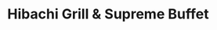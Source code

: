 ---
layout: place
title: "Hibachi Grill & Supreme Buffet"
permalink: /south-dakota/sioux-falls/hibachi-grill-supreme-buffet.html
stateAbbr: SD
stateName: South Dakota
cityName: Sioux Falls
seo:
  name: "Hibachi Grill & Supreme Buffet"
  type: Restaurant
  links: null
description: "Hibachi Grill & Supreme Buffet serves delicious sushi in Sioux Falls, South Dakota. Try fresh Japanese dishes for a great dining experience. "
place_id: ChIJYZ6_-we2jocRoIswD0fOYgQ
photos:
  - name: >-
      places/ChIJYZ6_-we2jocRoIswD0fOYgQ/photos/AeeoHcKV5tWEoFseFmD9toI3OHeqTKVgZvNdrlBLY5LKSi5zD6G6xASWMjldyyVlSghhGh7kJMPhRgEWqpgVxHmi4Q8S9bQRqd7hFlbBtE6lTQI-y3-v6I1CVIuF_TQbKd4LxsZBszTN4a9YGo6erjFuzaz-3SNg4XsDzrITRYDxlguJ90KbYlHWP4wKqG6GW-b1vuiYT0E-Z-uEcFyS3qAeRaP4NyvuMcz7sw-fi6xVge8ESf_GX_iAqloYHNz0KNGbvRtGq5Iv38DvLUtEM9vAaaipXUz2MhczH8yQQME57PDs7A
    widthPx: 1778
    heightPx: 1000
    authorAttributions:
      - displayName: Hibachi Grill & Supreme Buffet
        uri: https://maps.google.com/maps/contrib/106618131926465932966
        photoUri: >-
          https://lh3.googleusercontent.com/a/ACg8ocJv38dMmnNxPM7vJbLHvY5EHtR6SJtK6QeUcU-VlqLR-6OZJg=s100-p-k-no-mo
    flagContentUri: >-
      https://www.google.com/local/imagery/report/?cb_client=maps_api_places.places_api&image_key=!1e10!2sAF1QipO67n_4gtp2n6LQnjwlxAM1nAg9tBhZ7C2mNq9i&hl=en-US
    googleMapsUri: >-
      https://www.google.com/maps/place//data=!3m4!1e2!3m2!1sAF1QipO67n_4gtp2n6LQnjwlxAM1nAg9tBhZ7C2mNq9i!2e10!4m2!3m1!1s0x878eb607fbbf9e61:0x462ce470f308ba0
  - name: >-
      places/ChIJYZ6_-we2jocRoIswD0fOYgQ/photos/AeeoHcLDRqGQGut61hAYV9KaUX4JcND4FFz8MaGYUfuyD2UcdqSmYzDtSJsELwqST3UGLEsMjCMegpfiGQodU8hGwB_QsFzai0_In6bpyVjdi85bvNxmZwF48T3jE3mMXkIchdPGxbIyES27zff3zHKgfJaIo7JYfCoJ87-xWGUf7bmVjEp5LDiS9slYW6Ad5Zz9fZFcFp0MYmOz-S_RVBKMTXVi4I2Y-498Oq4mBszW5Pw1uvS9YDO0x4J3u6V3mT20hCdRshDzGABqUzP_XYpfG007pSmCJiU49e8TpK_jnS7Fzw
    widthPx: 1919
    heightPx: 2560
    authorAttributions:
      - displayName: Hibachi Grill & Supreme Buffet
        uri: https://maps.google.com/maps/contrib/106618131926465932966
        photoUri: >-
          https://lh3.googleusercontent.com/a/ACg8ocJv38dMmnNxPM7vJbLHvY5EHtR6SJtK6QeUcU-VlqLR-6OZJg=s100-p-k-no-mo
    flagContentUri: >-
      https://www.google.com/local/imagery/report/?cb_client=maps_api_places.places_api&image_key=!1e10!2sAF1QipPuFTyaaVxuQoirHMCug5oHD8rkj1-UK5lUNXRp&hl=en-US
    googleMapsUri: >-
      https://www.google.com/maps/place//data=!3m4!1e2!3m2!1sAF1QipPuFTyaaVxuQoirHMCug5oHD8rkj1-UK5lUNXRp!2e10!4m2!3m1!1s0x878eb607fbbf9e61:0x462ce470f308ba0
  - name: >-
      places/ChIJYZ6_-we2jocRoIswD0fOYgQ/photos/AeeoHcJB4xgO9fIQ_00CLp9chJF_g7TLMTiJVZ7iDRl2pV7oXC09207L1HKqdUWms2uxhFev6y3U29WbG_5q2VGJaGJjXyKmv0p8rrep4siw9VmJYn9RYV1rm0aE5VU1HBjmT46gAyK_pROUsLdjF4ZFw3I3tz3fePrwCV-neBDv5kL0DEM8R0WgLYEDFLSSxB9edOKJ2wU9I8CAGNmaQv5-ViqlTJ736ZpUM0ECTfwKdpoaQeFcqcL7c5w3gZIqD3LVm0cPxnLzFzp9jlgBBjcKdjYuVXXQCuFGeECTxzDl_xEFsGzgWTiZHqAWIYc8w1_EMhIXakY3Ayvg4xXoMnLmIUDBww8qyoQHqmsiFYFYrk-cBp9wwiLE1Lfq_5cv94FANLAcF5nL1fXYG1uDIYNoT7m6UkBxBwuJKaAT_UgCHPPKXQ
    widthPx: 4800
    heightPx: 3600
    authorAttributions:
      - displayName: Wm J “Will” Evans IV
        uri: https://maps.google.com/maps/contrib/105099264484377582028
        photoUri: >-
          https://lh3.googleusercontent.com/a-/ALV-UjWRUQPQCynNyA3jv4z0V9Ty3Jl3Eyedtuo8Lq-UKwWXZw9HHpmF=s100-p-k-no-mo
    flagContentUri: >-
      https://www.google.com/local/imagery/report/?cb_client=maps_api_places.places_api&image_key=!1e10!2sCIHM0ogKEICAgMCQ2JOhCA&hl=en-US
    googleMapsUri: >-
      https://www.google.com/maps/place//data=!3m4!1e2!3m2!1sCIHM0ogKEICAgMCQ2JOhCA!2e10!4m2!3m1!1s0x878eb607fbbf9e61:0x462ce470f308ba0
  - name: >-
      places/ChIJYZ6_-we2jocRoIswD0fOYgQ/photos/AeeoHcLN-6qxGhFrtgtsnFk6m0JdKxcj57U7FPhgrzx37ZlNNoZWomk9gQhxIVKLYyO4NpSHx3tYKftiLWVaeVqaAuUUrmlvJv7M7txUNvntPDgr2HJ-0ZnCpMXJmhNcDYKk9tvNhhfD2nrAZkDWf1jzBKzBzwiZFErVT_ckYoVNOMHaBaQoa3QLEb_e22MWr2R0w3FTSuO2BZjBmo9IjNrz32HpyxlTPDvknMw7fLhWSz5oFyPepQhfweuyDejbWf_apy9GGc31LX7pj9R4yQjYTVUJmmF-MVHD5MBc2JgdnKXJVXagf_w2jkosZvIctOhJcFUk0-s0lfetUd8xT0oXY5DAHvVjfNKwdaJ_g8qwQ_ciyf7lTWL7R7ZT8rkdzaOyNethjlDP5cZazrOlbD7K3Q_wA_yMFhEtTIBSiGvQ9j0
    widthPx: 4032
    heightPx: 3024
    authorAttributions:
      - displayName: aparna sengupta
        uri: https://maps.google.com/maps/contrib/117052211539359303651
        photoUri: >-
          https://lh3.googleusercontent.com/a-/ALV-UjW1F-OLkzK--5KuvEW1bUrldMlvoFC6BoS9FVnvK_M6cy7SvOWHkA=s100-p-k-no-mo
    flagContentUri: >-
      https://www.google.com/local/imagery/report/?cb_client=maps_api_places.places_api&image_key=!1e10!2sCIHM0ogKEICAgICxvKqgPw&hl=en-US
    googleMapsUri: >-
      https://www.google.com/maps/place//data=!3m4!1e2!3m2!1sCIHM0ogKEICAgICxvKqgPw!2e10!4m2!3m1!1s0x878eb607fbbf9e61:0x462ce470f308ba0
  - name: >-
      places/ChIJYZ6_-we2jocRoIswD0fOYgQ/photos/AeeoHcKlMJnLvy7f8p6DmCKHshuqfk2ME39g0xvJQ4jh48-lm5t_3Wa5ywB-KE0I9wUZ3AAyfPBdMHkuEfXjSvMRETMX4EYPJE0SOeMtn36A4ZylPBaJzL4LEPTjgi4dqeZT3z4NGgOPTC2Kex-cVeaHFAFHgN5tGjCQ-SswaPttmMvqJeP5oPQ3fUNjJ3O6Ah8EbAPZ3ayXRZN3vsp8k-4Jt02PXQga9QBAf1NeVsVuIEbal-iqm-2j8g4-D_jEbQASWnNVpzYdqu07ynYsWOhntDHrWE6wLlo8ZwBOl3nh63AY63syVtyi90FRBV8LBiURFvKwsRxNait_0KOLa1mUCE8dxOhJDnEwmZyODWuhU_HGRj_TBpk9PWLyObMPUnS8jXvKIWXPFjrmtwM8MdBVrxvHJQV0DbPExVGE2A0le054NA
    widthPx: 2256
    heightPx: 4000
    authorAttributions:
      - displayName: michael jacobson
        uri: https://maps.google.com/maps/contrib/104833939538739668074
        photoUri: >-
          https://lh3.googleusercontent.com/a-/ALV-UjWaKqnHUepLsbysdiHtJbmlnn1CpFtNkt2msWA9yCuCA0PL4mAb=s100-p-k-no-mo
    flagContentUri: >-
      https://www.google.com/local/imagery/report/?cb_client=maps_api_places.places_api&image_key=!1e10!2sCIHM0ogKEICAgIDFj__VKg&hl=en-US
    googleMapsUri: >-
      https://www.google.com/maps/place//data=!3m4!1e2!3m2!1sCIHM0ogKEICAgIDFj__VKg!2e10!4m2!3m1!1s0x878eb607fbbf9e61:0x462ce470f308ba0
  - name: >-
      places/ChIJYZ6_-we2jocRoIswD0fOYgQ/photos/AeeoHcJ9lpoB4wmZXICQu5Wmgp-YX4MqNeJt_h29Yt1AAKh0gqZa2IihtC6dAHHcwxmknjpHpG9RcTArhecsKOZ9XxH4bu-QhDm9fj-TLny4swCFDIefFYL5DPopzOPQDnoPHgt7twc2hX-wHtzVSBkAS-i9APkseleCxr-UHDOwikVQBDIFTIiFAAmaEPWMCZqZNfIT44BIsdjHNtctx0GaI8p-tmhFJseq4VTc92ayJQGGLAGjOO7awh_5gI57OGxqiZNWR7CYPI6mb2tmzjlv4Hnl_iPPN1iqCcGcsc6dlv2WjDYSGJgmhNfAnfEsY-SYrc2gJ926d7Z5kogDhKVrDKrUQj8fRvHb-8hc6FN_OoRiH_M_24Paa-Rxs91MIVTz7RGQkQ5_N7Hc9ONbv7Tp2ErsQLZvwbtIUOJhYdYjCR7-zyU
    widthPx: 4800
    heightPx: 3600
    authorAttributions:
      - displayName: Wm J “Will” Evans IV
        uri: https://maps.google.com/maps/contrib/105099264484377582028
        photoUri: >-
          https://lh3.googleusercontent.com/a-/ALV-UjWRUQPQCynNyA3jv4z0V9Ty3Jl3Eyedtuo8Lq-UKwWXZw9HHpmF=s100-p-k-no-mo
    flagContentUri: >-
      https://www.google.com/local/imagery/report/?cb_client=maps_api_places.places_api&image_key=!1e10!2sCIHM0ogKEICAgMCQ2L3I-wE&hl=en-US
    googleMapsUri: >-
      https://www.google.com/maps/place//data=!3m4!1e2!3m2!1sCIHM0ogKEICAgMCQ2L3I-wE!2e10!4m2!3m1!1s0x878eb607fbbf9e61:0x462ce470f308ba0
  - name: >-
      places/ChIJYZ6_-we2jocRoIswD0fOYgQ/photos/AeeoHcLzqheoSq-mDtANp4ml-5QBoeCfjxYCiX_MZ94NMOqS4jbWDzzs_HZRIsBVqRz2LYtSOWoSPz57Ov8wsi-8KgNCNH_Ut7OvDA1_g1w9_UvPJPck3_lT20C20QzWLrsZyD_lO-Rg5MY0iz4uEgZS34uRmGjd6eAdZorxbrSMx7BehTRyDeT3abBGE8XcCa6d96z2jz3GKeEC5mz8WoBWtzcju2anP6KFekXMgm3Ni10syjmSskhy1KeLnP2wlnJ8H9njaktI-Yg-4TJPEz3QfjPqGm1KNz8II_KcOozeCm-i_ECXaMrKLWg1HpkxJ6taQ_OgZSZKLNUJlwikPOzd__W5mOAN9Qcl4RxmkJtxrcU2vHzG9PPr5vsT2JyWKLJluq2SdKxw7c8XZ2AhZSyn0Ie4K0TICkzxy7QRDVy5Mbnk6iey
    widthPx: 3000
    heightPx: 4000
    authorAttributions:
      - displayName: Mr G
        uri: https://maps.google.com/maps/contrib/101056084760294477222
        photoUri: >-
          https://lh3.googleusercontent.com/a-/ALV-UjUlYjiF2Nqds2cT9f271mT4zOGYNVTodgnSB9ljLXSwgwPxo6KG8A=s100-p-k-no-mo
    flagContentUri: >-
      https://www.google.com/local/imagery/report/?cb_client=maps_api_places.places_api&image_key=!1e10!2sCIHM0ogKEICAgICL9sHY0wE&hl=en-US
    googleMapsUri: >-
      https://www.google.com/maps/place//data=!3m4!1e2!3m2!1sCIHM0ogKEICAgICL9sHY0wE!2e10!4m2!3m1!1s0x878eb607fbbf9e61:0x462ce470f308ba0
  - name: >-
      places/ChIJYZ6_-we2jocRoIswD0fOYgQ/photos/AeeoHcLChIib2w85A-ePOFN5mQwONXiRe7UucmyYr42wLOpW4GFh4Q4TArSQY4T7EE-e5PLsAHPsnEQMB_PYZHwvdB3pXkgucuSsic5KYW-7HO_9Z3gO4--7j35w32mP3vZDVZ0qKlAQBA8wHS3NnySN_dyqFaGdLBdqGir5yB7ubIi9YcMdCW7N-v14GDy0AC3t7ovRaiC8FXFihl8S7v0OsQ4ofzFF45rRuo95182TSJX2PchsZf4pkpDG6uYm4-CGe1nvzz2UFplXsALJz-pfxQzxVGs0QYOjHp-jRDMELetY4KlcnPJVZy2VwqmpVkRlA8RhBMPRUI00JOZ2rmW1bJ2k3SrnpBaueofq3FQnncyg_sdVx4p3FIGyTdM6dEYwHRlZcurqFLykDrx3cdemkq7Zw_AdyAe-daku6_ATCCrIerH7
    widthPx: 4032
    heightPx: 3024
    authorAttributions:
      - displayName: Jehuda Ish-Shalom
        uri: https://maps.google.com/maps/contrib/115562853455970494772
        photoUri: >-
          https://lh3.googleusercontent.com/a-/ALV-UjUCWbsXsKMUPEc0MAGr92B68TcSw6DUynPY8x86YwZqJwNI3o5l=s100-p-k-no-mo
    flagContentUri: >-
      https://www.google.com/local/imagery/report/?cb_client=maps_api_places.places_api&image_key=!1e10!2sCIHM0ogKEICAgIC5kaa-mQE&hl=en-US
    googleMapsUri: >-
      https://www.google.com/maps/place//data=!3m4!1e2!3m2!1sCIHM0ogKEICAgIC5kaa-mQE!2e10!4m2!3m1!1s0x878eb607fbbf9e61:0x462ce470f308ba0
  - name: >-
      places/ChIJYZ6_-we2jocRoIswD0fOYgQ/photos/AeeoHcIa2ZT1LEZc__Mw4GV5TEO7QneHxlqX73dwnJTla81ADI647ZQzfTQCEuPbXyAReX3iku0Yu2_rEEVR1Pc2ZAmNOf6OyvPGGviSjcFuqMwUu-PwzLYRcdRj7_fpZM1E8G-IKYxYqdhoUdx-15osNwlidjzsW4GCsS4Kvp82pYMrCnzFSfCmfrjT4oFhoD2PQ5sJUMSaGR3Z0BJDIiZirdHlGF0BlSh5L63nJgbAgfuKNO17iQzFEzSpraBsm5sHQKDItn9TsVwI7NHdqLdD_ZG5aq8tqFceTy2W1wStNp_izzmi_mYsdYp8atZIis4kghqf0Oc1x__3QyOxn1_rSA86YY1b0itb-oNaoFlflKHjNZhaaweDP42pt4ZZ8L6Zgtnecd6gWMA3evvkZC68N1n_pXqskDPr-jvHk_kQxjFMGg
    widthPx: 3000
    heightPx: 4000
    authorAttributions:
      - displayName: Mr G
        uri: https://maps.google.com/maps/contrib/101056084760294477222
        photoUri: >-
          https://lh3.googleusercontent.com/a-/ALV-UjUlYjiF2Nqds2cT9f271mT4zOGYNVTodgnSB9ljLXSwgwPxo6KG8A=s100-p-k-no-mo
    flagContentUri: >-
      https://www.google.com/local/imagery/report/?cb_client=maps_api_places.places_api&image_key=!1e10!2sCIHM0ogKEICAgICL9sHYMw&hl=en-US
    googleMapsUri: >-
      https://www.google.com/maps/place//data=!3m4!1e2!3m2!1sCIHM0ogKEICAgICL9sHYMw!2e10!4m2!3m1!1s0x878eb607fbbf9e61:0x462ce470f308ba0
  - name: >-
      places/ChIJYZ6_-we2jocRoIswD0fOYgQ/photos/AeeoHcKRmCSMiyV4pwsOoWgpqKYPGKdHNG-VNdow7b9v92I1JmTrVqpLghiFr9sMYeZGyDLtIlIbfQUzma27hRylgO3p-okGjxzf-4xb-fphoALFIB6DB250pVeVHewjcmK_yGuN5Ta7M_h1aDo5I8JRkLR7Ok8s0oGn5b5MOu9BcvrtWs5JyWQs0degnkvTkWiUZex0Xi66Kp2AUbsjrK6HV96Wc5ep2hO4ba8Gb6lokVzCyQIwv64Jr7HIb4AzbVNTN6fZGvJMKfuPc6UnnYZq1VcUTcMw6To7259CFP3dB-erQJ9tlCmonqsvi7LqVe1FWUSioTd2xqtpFzkw16MlJGOuQaC1JBOEv722w-rACHzJREZIHB5GEtUQ-p0kOFkGsH72AbynxpIMEK9EqaYEIabAC7P0WfjYs18bSYYrv1gMvkKe
    widthPx: 2992
    heightPx: 2992
    authorAttributions:
      - displayName: Shentell Ross
        uri: https://maps.google.com/maps/contrib/116616195692408087620
        photoUri: >-
          https://lh3.googleusercontent.com/a/ACg8ocKfBWbsQqx-hNvZNjav2-bzO0dOX3tPSZOXKIdONoP8cSMN0A=s100-p-k-no-mo
    flagContentUri: >-
      https://www.google.com/local/imagery/report/?cb_client=maps_api_places.places_api&image_key=!1e10!2sCIHM0ogKEICAgICpxfD0uwE&hl=en-US
    googleMapsUri: >-
      https://www.google.com/maps/place//data=!3m4!1e2!3m2!1sCIHM0ogKEICAgICpxfD0uwE!2e10!4m2!3m1!1s0x878eb607fbbf9e61:0x462ce470f308ba0
address: 1100 W 41st St, Sioux Falls, SD 57105, USA
street: 1100 W 41st St
city: Sioux Falls
state: SD
zip: '57105'
country: USA
neighborhood: null
latitude: '43.515492'
longitude: '-96.739141'
accessibility_options:
  wheelchairAccessibleParking: true
  wheelchairAccessibleEntrance: true
  wheelchairAccessibleRestroom: true
  wheelchairAccessibleSeating: true
business_status: CLOSED_TEMPORARILY
name: Hibachi Grill & Supreme Buffet
google_maps_links:
  directionsUri: >-
    https://www.google.com/maps/dir//''/data=!4m7!4m6!1m1!4e2!1m2!1m1!1s0x878eb607fbbf9e61:0x462ce470f308ba0!3e0
  placeUri: https://maps.google.com/?cid=316041728462195616
  writeAReviewUri: >-
    https://www.google.com/maps/place//data=!4m3!3m2!1s0x878eb607fbbf9e61:0x462ce470f308ba0!12e1
  reviewsUri: >-
    https://www.google.com/maps/place//data=!4m4!3m3!1s0x878eb607fbbf9e61:0x462ce470f308ba0!9m1!1b1
  photosUri: >-
    https://www.google.com/maps/place//data=!4m3!3m2!1s0x878eb607fbbf9e61:0x462ce470f308ba0!10e5
primary_type: Chinese Restaurant
opening_hours:
  regular: null
  current: null
secondary_opening_hours:
  regular:
    weekdayDescriptions: null
    type: null
  current:
    weekdayDescriptions: null
    type: null
phone: null
price_level: null
price_range: null
rating: null
rating_count: 0
website: null
reviews: null
parking_options: null
payment_options: null
allow_dogs: null
curbside_pickup: null
delivery: null
dine_in: null
good_for_children: null
good_for_groups: null
good_for_sports: null
live_music: null
menu_for_children: null
outdoor_seating: null
reservable: null
restroom: null
serves_beer: null
serves_breakfast: null
serves_brunch: null
serves_cocktails: null
serves_coffee: null
serves_dinner: null
serves_dessert: null
serves_lunch: null
serves_vegetarian_food: null
serves_wine: null
takeout: null
summary: null

---